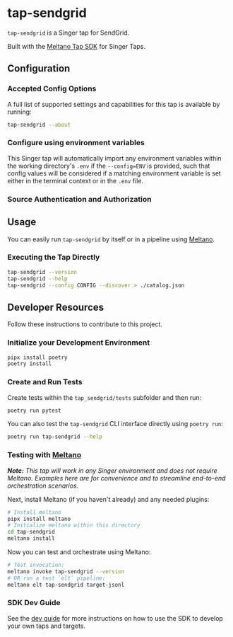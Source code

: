 # tap-sendgrid

`tap-sendgrid` is a Singer tap for SendGrid.

Built with the [Meltano Tap SDK](https://sdk.meltano.com) for Singer Taps.

<!--

Developer TODO: Update the below as needed to correctly describe the install procedure. For instance, if you do not have a PyPi repo, or if you want users to directly install from your git repo, you can modify this step as appropriate.

## Installation

Install from PyPi:

```bash
pipx install tap-sendgrid
```

Install from GitHub:

```bash
pipx install git+https://github.com/ORG_NAME/tap-sendgrid.git@main
```

-->

## Configuration

### Accepted Config Options

<!--
Developer TODO: Provide a list of config options accepted by the tap.

This section can be created by copy-pasting the CLI output from:

```
tap-sendgrid --about --format=markdown
```
-->

A full list of supported settings and capabilities for this
tap is available by running:

```bash
tap-sendgrid --about
```

### Configure using environment variables

This Singer tap will automatically import any environment variables within the working directory's
`.env` if the `--config=ENV` is provided, such that config values will be considered if a matching
environment variable is set either in the terminal context or in the `.env` file.

### Source Authentication and Authorization

<!--
Developer TODO: If your tap requires special access on the source system, or any special authentication requirements, provide those here.
-->

## Usage

You can easily run `tap-sendgrid` by itself or in a pipeline using [Meltano](https://meltano.com/).

### Executing the Tap Directly

```bash
tap-sendgrid --version
tap-sendgrid --help
tap-sendgrid --config CONFIG --discover > ./catalog.json
```

## Developer Resources

Follow these instructions to contribute to this project.

### Initialize your Development Environment

```bash
pipx install poetry
poetry install
```

### Create and Run Tests

Create tests within the `tap_sendgrid/tests` subfolder and
  then run:

```bash
poetry run pytest
```

You can also test the `tap-sendgrid` CLI interface directly using `poetry run`:

```bash
poetry run tap-sendgrid --help
```

### Testing with [Meltano](https://www.meltano.com)

_**Note:** This tap will work in any Singer environment and does not require Meltano.
Examples here are for convenience and to streamline end-to-end orchestration scenarios._

<!--
Developer TODO:
Your project comes with a custom `meltano.yml` project file already created. Open the `meltano.yml` and follow any "TODO" items listed in
the file.
-->

Next, install Meltano (if you haven't already) and any needed plugins:

```bash
# Install meltano
pipx install meltano
# Initialize meltano within this directory
cd tap-sendgrid
meltano install
```

Now you can test and orchestrate using Meltano:

```bash
# Test invocation:
meltano invoke tap-sendgrid --version
# OR run a test `elt` pipeline:
meltano elt tap-sendgrid target-jsonl
```

### SDK Dev Guide

See the [dev guide](https://sdk.meltano.com/en/latest/dev_guide.html) for more instructions on how to use the SDK to
develop your own taps and targets.
